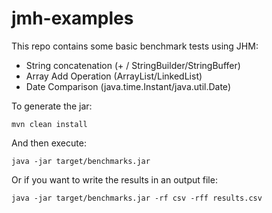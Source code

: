 # jmh-examples

This repo contains some basic benchmark tests using JHM:

- String concatenation (+ / StringBuilder/StringBuffer)
- Array Add Operation (ArrayList/LinkedList)
- Date Comparison (java.time.Instant/java.util.Date)

To generate the jar:

`
mvn clean install
`

And then execute:

`
java -jar target/benchmarks.jar
`

Or if you want to write the results in an output file:

`
java -jar target/benchmarks.jar -rf csv -rff results.csv
`
